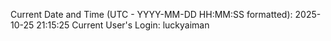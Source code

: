 Current Date and Time (UTC - YYYY-MM-DD HH:MM:SS formatted): 2025-10-25 21:15:25
Current User's Login: luckyaiman
